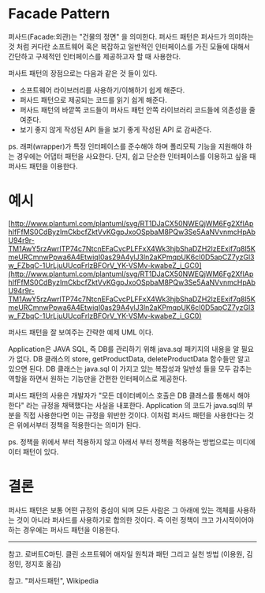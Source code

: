 # Facade Pattern

퍼사드(Facade:외관)는 "건물의 정면" 을 의미한다. 퍼사드 패턴은 퍼사드가 의미하는 것 처럼 커다란 소프트웨어 혹은 복잡하고 일반적인 인터페이스를 가진 모듈에 대해서 간단하고 구체적인 인터페이스를 제공하고자 할 때 사용한다. 

퍼사트 패턴의 장점으로는 다음과 같은 것 들이 있다. 

- 소프트웨어 라이브러리를 사용하기/이해하기 쉽게 해준다.
- 퍼사드 패턴으로 제공되는 코드를 읽기 쉽게 해준다.
- 퍼사드 패턴의 바깥쪽 코드들이 퍼사드 패턴 안쪽 라이브러리 코드들에 의존성을 줄여준다.
- 보기 좋지 않게 작성된 API 들을 보기 좋게 작성된 API 로 감싸준다.

ps. 래퍼(wrapper)가 특정 인터페이스를 준수해야 하며 폴리모픽 기능을 지원해야 하는 경우에는 어댑터 패턴을 사요한다. 단지, 쉽고 단순한 인터페이스를 이용하고 싶을 때 퍼사드 패턴을 이용한다.

# 예시

[http://www.plantuml.com/plantuml/svg/RT1DJaCX50NWEQjWM6Fg2XfIAphIfFfMS0CdByzImCkbcfZktVvKGgpJxoOSpbaM8PQw3Se5AaNVvnmcHpAbU94r9r-TM1AwY5rzAwrlTP74c7NtcnEFaCvcPLFFxX4Wk3hjbShaDZH2lzEExif7q8l5KmeURCmnwPpwa6A4EtwiqI0as29A4ylJ3ln2aKPmqpUK6cI0D5apCZ7yzGl3w_FZbqC-1UrLjuUUcqFrlzBFOrV_YK-VSMv-kwabeZ_i_GC0](http://www.plantuml.com/plantuml/svg/RT1DJaCX50NWEQjWM6Fg2XfIAphIfFfMS0CdByzImCkbcfZktVvKGgpJxoOSpbaM8PQw3Se5AaNVvnmcHpAbU94r9r-TM1AwY5rzAwrlTP74c7NtcnEFaCvcPLFFxX4Wk3hjbShaDZH2lzEExif7q8l5KmeURCmnwPpwa6A4EtwiqI0as29A4ylJ3ln2aKPmqpUK6cI0D5apCZ7yzGl3w_FZbqC-1UrLjuUUcqFrlzBFOrV_YK-VSMv-kwabeZ_i_GC0)

퍼사드 패턴을 잘 보여주는 간략한 예제 UML 이다.

Application은 JAVA SQL, 즉 DB를 관리하기 위해 java.sql 패키지의 내용을 알 필요가 없다. DB 클래스의 store, getProductData, deleteProductData 함수들만 알고 있으면 된다. DB 클래스는 java.sql 이 가지고 있는 복잡성과 일반성 들을 모두 감추는 역할을 하면서 원하는 기능만을 간편한 인터페이스로 제공한다.

퍼사드 패턴의 사용은 개발자가 "모든 데이터베이스 호출은 DB 클래스를 통해서 해야 한다" 라는 규정을 채택했다는 사실을 내포한다. Application 의 코드가 java.sql의 부분을 직접 사용한다면 이는 규정을 위반한 것이다. 이처럼 퍼사드 패턴을 사용한다는 것은 위에서부터 정책을 적용한다는 의미가 된다.

ps. 정책을 위에서 부터 적용하지 않고 아래서 부터 정책을 적용하는 방법으로는 미디에이터 패턴이 있다.

# 결론

퍼사드 패턴은 보통 어떤 규정의 중심이 되며 모든 사람은 그 아래에 있는 객체를 사용하는 것이 아니라 퍼사드를 사용하기로 합의한 것이다. 즉 이런 정책이 크고 가시적이어야 하는 경우에는 퍼사드 패턴을 이용한다.

---

참고. 로버트C마틴. 클린 소프트웨어 애자일 원칙과 패턴 그리고 실천 방법 (이용원, 김정민, 정지호 옮김) 

참고. "퍼사드패턴", Wikipedia